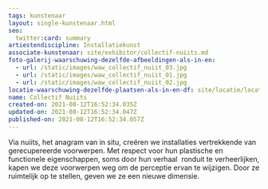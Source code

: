 ```yaml
---
tags: kunstenaar
layout: single-kunstenaar.html
seo:
  twitter:card: summary
artiestendiscipline: Installatiekunst
associate-kunstenaar: site/exhibitor/collectif-nuiits.md
foto-galerij-waarschuwing-dezelfde-afbeeldingen-als-in-en:
  - url: /static/images/waw_collectif_nuiit_03.jpg
  - url: /static/images/waw_collectif_nuiit_01.jpg
  - url: /static/images/waw_collectif_nuiit_02.jpg
locatie-waarschuwing-dezelfde-plaatsen-als-in-en-df: site/locatie/locatie-van-juliane-lavis.md
name: Collectif Nuiits
created-on: 2021-08-12T16:52:34.035Z
updated-on: 2021-08-12T16:52:34.047Z
published-on: 2021-08-12T16:52:34.057Z
---
```

<!--StartFragment-->

Via nuiits, het anagram van in situ, creëren we installaties vertrekkende van  gerecupereerde voorwerpen. Met respect voor hun plastische en functionele eigenschappen, soms door hun verhaal  ronduit te verheerlijken, kapen we deze voorwerpen weg om de perceptie ervan te wijzigen. Door ze ruimtelijk op te stellen, geven we ze een nieuwe dimensie.



<!--EndFragment-->